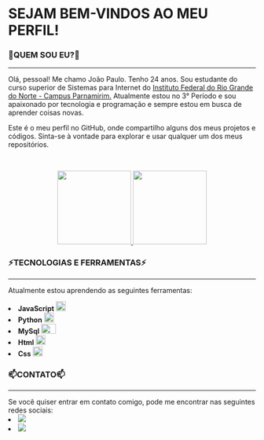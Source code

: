 <h1>SEJAM BEM-VINDOS AO MEU PERFIL!</h1>
<h3>👋QUEM SOU EU?👋</h3>
<hr>
<p>Olá, pessoal! Me chamo João Paulo. Tenho 24 anos. Sou estudante do curso superior de Sistemas para Internet do <a href="https://portal.ifrn.edu.br/campus/parnamirim/">Instituto Federal do Rio Grande do Norte - Campus Parnamirim.</a> Atualmente estou no 3° Período e sou apaixonado por tecnologia e programação e sempre estou em busca de aprender coisas novas.<p>

<p>Este é o meu perfil no GitHub, onde compartilho alguns dos meus projetos e códigos. Sinta-se à vontade para explorar e usar qualquer um dos meus repositórios.<p><br>


<div align="center">
  <a href="https://github.com/PauloMonteiro98">
    <img height="150em" src="https://github-readme-stats.vercel.app/api?username=PauloMonteiro98&count_private=true&include_all_commits=true&show_icons=true&theme=radical&hide_border=false&show_owner=true"/>
    <img height="150em" src="https://github-readme-stats.vercel.app/api/top-langs/?username=PauloMonteiro98&theme=radical&hide_border=false&&layout=compact"/>
  </a>
</div>

<h3>⚡TECNOLOGIAS E FERRAMENTAS⚡</h3>
<hr>

Atualmente estou aprendendo as seguintes ferramentas:

<li><strong>JavaScript</strong> <img src="https://cdn.jsdelivr.net/gh/devicons/devicon/icons/javascript/javascript-original.svg" width="20" height="20" />
<li><strong>Python</strong> <img src="https://cdn.jsdelivr.net/gh/devicons/devicon/icons/python/python-original.svg" width="20" height="20" />
<li><strong>MySql</strong> <img src="https://cdn.jsdelivr.net/gh/devicons/devicon/icons/mysql/mysql-original-wordmark.svg" width="30" height="20" />
<li><strong>Html</strong> <img src="https://cdn.jsdelivr.net/gh/devicons/devicon/icons/html5/html5-original-wordmark.svg" width="20" height="20" />
<li><strong>Css</strong> <img src="https://cdn.jsdelivr.net/gh/devicons/devicon/icons/css3/css3-original.svg" width="20" height="20" />
   
<h3>📫CONTATO📫</h3>
<hr>
Se você quiser entrar em contato comigo, pode me encontrar nas seguintes redes sociais:

<li><a href="https://www.linkedin.com/in/jo%C3%A3o-paulo-da-silva-monteiro-8013a11b8/"><img src="https://user-images.githubusercontent.com/108345444/230412620-78a7c4ea-c8c6-4b48-9f3e-13c777744331.png" /></a>
<li><a href="mailto:paulomonteiro98@outlook.com"><img src="https://user-images.githubusercontent.com/108345444/230410186-bacd6428-658f-41f9-af67-296d645f9e8d.png" /></a> 


